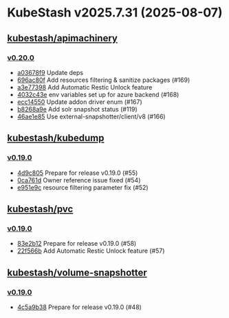 # KubeStash v2025.7.31 (2025-08-07)


## [kubestash/apimachinery](https://github.com/kubestash/apimachinery)

### [v0.20.0](https://github.com/kubestash/apimachinery/releases/tag/v0.20.0)

- [a03678f9](https://github.com/kubestash/apimachinery/commit/a03678f9) Update deps
- [696ac80f](https://github.com/kubestash/apimachinery/commit/696ac80f) Add resources filtering & sanitize packages (#169)
- [a3e77398](https://github.com/kubestash/apimachinery/commit/a3e77398) Add Automatic Restic Unlock feature
- [4032c43e](https://github.com/kubestash/apimachinery/commit/4032c43e) env variables set up for azure backend (#168)
- [ecc14550](https://github.com/kubestash/apimachinery/commit/ecc14550) Update addon driver enum (#167)
- [b8268a9e](https://github.com/kubestash/apimachinery/commit/b8268a9e) Add solr snapshot status (#119)
- [46ae1e85](https://github.com/kubestash/apimachinery/commit/46ae1e85) Use external-snapshotter/client/v8 (#166)



## [kubestash/kubedump](https://github.com/kubestash/kubedump)

### [v0.19.0](https://github.com/kubestash/kubedump/releases/tag/v0.19.0)

- [4d9c805](https://github.com/kubestash/kubedump/commit/4d9c805) Prepare for release v0.19.0 (#55)
- [0ca761d](https://github.com/kubestash/kubedump/commit/0ca761d) Owner reference issue fixed  (#54)
- [e951e9c](https://github.com/kubestash/kubedump/commit/e951e9c) resource filtering parameter fix (#52)



## [kubestash/pvc](https://github.com/kubestash/pvc)

### [v0.19.0](https://github.com/kubestash/pvc/releases/tag/v0.19.0)

- [83e2b12](https://github.com/kubestash/pvc/commit/83e2b12) Prepare for release v0.19.0 (#58)
- [22f566b](https://github.com/kubestash/pvc/commit/22f566b) Add Automatic Restic Unlock feature (#57)



## [kubestash/volume-snapshotter](https://github.com/kubestash/volume-snapshotter)

### [v0.19.0](https://github.com/kubestash/volume-snapshotter/releases/tag/v0.19.0)

- [4c5a9b38](https://github.com/kubestash/volume-snapshotter/commit/4c5a9b38) Prepare for release v0.19.0 (#48)



